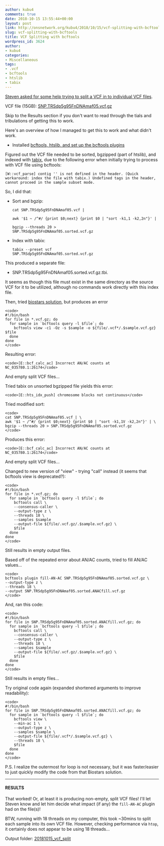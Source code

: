 ```yaml
---
author: kubu4
comments: true
date: 2018-10-15 13:55:44+00:00
layout: post
link: http://onsnetwork.org/kubu4/2018/10/15/vcf-splitting-with-bcftools/
slug: vcf-splitting-with-bcftools
title: VCF Splitting with bcftools
wordpress_id: 3624
author:
- kubu4
categories:
- Miscellaneous
tags:
- .vcf
- bcftools
- htslib
- tabix
---
```


[Steven asked for some help trying to split a VCF in to individual VCF files](https://github.com/RobertsLab/resources/issues/421).

VCF file (15GB): [SNP.TRSdp5g95FnDNAmaf05.vcf.gz](http://gannet.fish.washington.edu/seashell/eog/files/VCF_files/SNP.TRSdp5g95FnDNAmaf05.vcf.gz)

Skip to the Results section if you don't want to read through the tials and tribulations of getting this to work.

Here's an overview of how I managed to get this to work and what didn't work.





  * Installed [bcftools, htslib, and set up the bcftools plugins](https://samtools.github.io/bcftools/)



Figured out the VCF file needed to be sorted, bgzipped (part of htslib), and indexed with [tabix](http://www.htslib.org/doc/tabix.html), due to the following error when initially trying to process with VCF file using bcftools:

`[W::vcf_parse] contig '' is not defined in the header. (Quick workaround: index the file with tabix.)
Undefined tags in the header, cannot proceed in the sample subset mode.`

So, I did that:





  * Sort and bgzip:




    
    <code>cat SNP.TRSdp5g95FnDNAmaf05.vcf | \
    awk '$1 ~ /^#/ {print $0;next} {print $0 | "sort -k1,1 -k2,2n"}' | \
    bgzip --threads 20 > SNP.TRSdp5g95FnDNAmaf05.sorted.vcf.gz</code>







  * Index with tabix:




    
    <code>tabix --preset vcf SNP.TRSdp5g95FnDNAmaf05.sorted.vcf.gz</code>



This produced a separate file:





  * SNP.TRSdp5g95FnDNAmaf05.sorted.vcf.gz.tbi.



It seems as though this file must exist in the same directory as the source VCF for it to be utilized, although no commands work directly with this index file.

Then, tried [biostars solution](https://www.biostars.org/p/130456/#243638), but produces an error


    
    <code>
    #!/bin/bash
    for file in *.vcf.gz; do
      for sample in `bcftools query -l $file`; do
        bcftools view -c1 -Oz -s $sample -o ${file/.vcf*/.$sample.vcf.gz} $file
      done
    done
    </code>



Resulting error:


    
    <code>[E::bcf_calc_ac] Incorrect AN/AC counts at NC_035780.1:26174</code>



And empty split VCF files...

Tried tabix on unsorted bgzipped file yields this error:


    
    <code>[E::hts_idx_push] chromosome blocks not continuous</code>



Tried modified sort:


    
    <code>
    cat SNP.TRSdp5g95FnDNAmaf05.vcf | \
    awk '$1 ~ /^#/ {print $0;next} {print $0 | "sort -k1,1V -k2,2n"}' | \
    bgzip --threads 20 > SNP.TRSdp5g95FnDNAmaf05.sorted.vcf.gz
    </code>



Produces this error:


    
    <code>[E::bcf_calc_ac] Incorrect AN/AC counts at NC_035780.1:26174</code>



And empty split VCF files...

Changed to new version of "view" - trying "call" instead (it seems that bcftools view is deprecated?):


    
    <code>
    #!/bin/bash
    for file in *.vcf.gz; do
      for sample in `bcftools query -l $file`; do
        bcftools call \
        --consensus-caller \
        --output-type z \
        --threads 18 \
        --samples $sample 
        --output-file ${file/.vcf.gz/.$sample.vcf.gz} \
        $file
      done
    done
    </code>



Still results in empty output files.

Based off of the repeated error about AN/AC counts, tried to fill AN/AC values...


    
    <code>
    bcftools plugin fill-AN-AC SNP.TRSdp5g95FnDNAmaf05.sorted.vcf.gz \
    --output-type z \
    --threads 18 \
    --output SNP.TRSdp5g95FnDNAmaf05.sorted.ANACfill.vcf.gz
    </code>



And, ran this code:


    
    <code>
    #!/bin/bash
    for file in SNP.TRSdp5g95FnDNAmaf05.sorted.ANACfill.vcf.gz; do
      for sample in `bcftools query -l $file`; do
        bcftools call \
        --consensus-caller \
        --output-type z \
        --threads 18 \
        --samples $sample 
        --output-file ${file/.vcf.gz/.$sample.vcf.gz} \
        $file
      done
    done
    </code>



Still results in empty files...

Try original code again (expanded shortened arguments to improve readability):


    
    <code>
    #!/bin/bash
    for file in SNP.TRSdp5g95FnDNAmaf05.sorted.ANACfill.vcf.gz; do
      for sample in `bcftools query -l $file`; do
        bcftools view \
        --min-ac 1 \
        --output-type z \
        --samples $sample \
        --output-file ${file/.vcf*/.$sample.vcf.gz} \
        --threads 18 \
        $file
      done
    done
    </code>



P.S. I realize the outermost for loop is not necessary, but it was faster/easier to just quickly modify the code from that Biostars solution.



* * *





#### RESULTS



That worked! Or, at least it is producing non-empty, split VCF files! I'll let Steven know and let him decide what impact (if any) the `fill-AN-AC` plugin had on the file(s)!

BTW, running with 18 threads on my computer, this took ~30mins to split each sample into its own VCF file. However, checking performance via `htop`, it certainly does not appear to be using 18 threads...

Output folder: [20181015_vcf_split](http://gannet.fish.washington.edu/Atumefaciens/20181015_vcf_split/)
